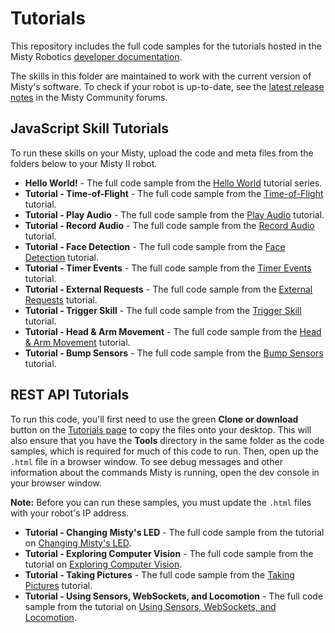 # Tutorials
This repository includes the full code samples for the tutorials hosted in the Misty Robotics [developer documentation](https://docs.mistyrobotics.com).

The skills in this folder are maintained to work with the current version of Misty's software. To check if your robot is up-to-date, see the [latest release notes](https://community.mistyrobotics.com/c/announcements/releases) in the Misty Community forums.

## JavaScript Skill Tutorials

To run these skills on your Misty, upload the code and meta files from the folders below to your Misty II robot.

* __Hello World!__ - The full code sample from the [Hello World](https://docs.mistyrobotics.com/misty-ii/robot/hello-world) tutorial series.
* __Tutorial - Time-of-Flight__ - The full code sample from the [Time-of-Flight](https://docs.mistyrobotics.com/misty-ii/coding-misty/javascript-sdk-tutorials/#time-of-flight) tutorial.
* __Tutorial - Play Audio__ - The full code sample from the [Play Audio](https://docs.mistyrobotics.com/misty-ii/coding-misty/javascript-sdk-tutorials/#play-audio) tutorial.
* __Tutorial - Record Audio__ - The full code sample from the [Record Audio](https://docs.mistyrobotics.com/misty-ii/coding-misty/javascript-sdk-tutorials/#record-audio) tutorial.
* __Tutorial - Face Detection__ - The full code sample from the [Face Detection](https://docs.mistyrobotics.com/misty-ii/coding-misty/javascript-sdk-tutorials/#face-detection) tutorial.
* __Tutorial - Timer Events__ - The full code sample from the [Timer Events](https://docs.mistyrobotics.com/misty-ii/coding-misty/javascript-sdk-tutorials/#timer-events) tutorial.
* __Tutorial - External Requests__ - The full code sample from the [External Requests](https://docs.mistyrobotics.com/misty-ii/coding-misty/javascript-sdk-tutorials/#external-requests) tutorial.
* __Tutorial - Trigger Skill__ - The full code sample from the [Trigger Skill](https://docs.mistyrobotics.com/misty-ii/coding-misty/javascript-sdk-tutorials/#trigger-skill) tutorial.
* __Tutorial - Head & Arm Movement__ - The full code sample from the [Head & Arm Movement](https://docs.mistyrobotics.com/misty-ii/coding-misty/javascript-sdk-tutorials/#head-amp-arm-movement-misty-ii-) tutorial.
* __Tutorial - Bump Sensors__ - The full code sample from the [Bump Sensors](https://docs.mistyrobotics.com/misty-ii/coding-misty/javascript-sdk-tutorials/#bump-sensors) tutorial.

## REST API Tutorials

To run this code, you'll first need to use the green __Clone or download__ button on the [Tutorials page](https://github.com/MistyCommunity/Tutorials) to copy the files onto your desktop. This will also ensure that you have the **Tools** directory in the same folder as the code samples, which is required for much of this code to run. Then, open up the `.html` file in a browser window. To see debug messages and other information about the commands Misty is running, open the dev console in your browser window.

**Note:** Before you can run these samples, you must update the `.html` files with your robot's IP address.

* __Tutorial - Changing Misty's LED__ - The full code sample from the tutorial on [Changing Misty's LED](https://docs.mistyrobotics.com/misty-ii/coding-misty/remote-command-tutorials/#changing-misty-s-led).
* __Tutorial - Exploring Computer Vision__ - The full code sample from the tutorial on [Exploring Computer Vision](https://docs.mistyrobotics.com/misty-ii/coding-misty/remote-command-tutorials/#exploring-computer-vision). 
* __Tutorial - Taking Pictures__ - The full code sample from the [Taking Pictures](https://docs.mistyrobotics.com/misty-ii/coding-misty/remote-command-tutorials/#taking-pictures) tutorial.
* __Tutorial - Using Sensors, WebSockets, and Locomotion__ - The full code sample from the tutorial on [Using Sensors, WebSockets, and Locomotion](https://docs.mistyrobotics.com/misty-ii/coding-misty/remote-command-tutorials/#using-sensors-websockets-and-locomotion).